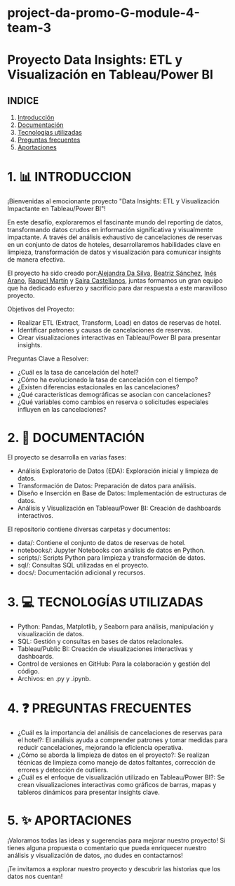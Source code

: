 # project-da-promo-G-module-4-team-3
# Proyecto Data Insights: ETL y Visualización en Tableau/Power BI


## INDICE
1. [Introducción](#1-introducción)
2. [Documentación](#2-documentación)
3. [Tecnologías utilizadas](#3-tecnolgias-utilizadas)
4. [Preguntas frecuentes](#4-preguntas-frecuentes)
5. [Aportaciones](#5-aportaciones)

# 1. 📊 INTRODUCCION 

¡Bienvenidas al emocionante proyecto "Data Insights: ETL y Visualización Impactante en Tableau/Power BI"!

En este desafío, exploraremos el fascinante mundo del reporting de datos, transformando datos crudos en información significativa y visualmente impactante. A través del análisis exhaustivo de cancelaciones de reservas en un conjunto de datos de hoteles, desarrollaremos habilidades clave en limpieza, transformación de datos y visualización para comunicar insights de manera efectiva.

El proyecto ha sido creado por:[Alejandra Da Silva](https://github.com/ADSBorges), [Beatriz Sánchez](https://github.com/BSReguera), [Inés Arano](https://github.com/inesaag), [Raquel Martín](https://github.com/raquelmartinrodriguez) y [Saira Castellanos](https://github.com/saira2911), juntas formamos un gran equipo que ha dedicado esfuerzo y sacrificio para dar respuesta a este maravilloso proyecto. 

Objetivos del Proyecto:

- Realizar ETL (Extract, Transform, Load) en datos de reservas de hotel.
- Identificar patrones y causas de cancelaciones de reservas.
- Crear visualizaciones interactivas en Tableau/Power BI para presentar insights.

Preguntas Clave a Resolver:

- ¿Cuál es la tasa de cancelación del hotel?
- ¿Cómo ha evolucionado la tasa de cancelación con el tiempo?
- ¿Existen diferencias estacionales en las cancelaciones?
- ¿Qué características demográficas se asocian con cancelaciones?
- ¿Qué variables como cambios en reserva o solicitudes especiales influyen en las cancelaciones?

# 2. 🏨 DOCUMENTACIÓN

El proyecto se desarrolla en varias fases:

- Análisis Exploratorio de Datos (EDA): Exploración inicial y limpieza de datos.
- Transformación de Datos: Preparación de datos para análisis.
- Diseño e Inserción en Base de Datos: Implementación de estructuras de datos.
- Análisis y Visualización en Tableau/Power BI: Creación de dashboards interactivos.

El repositorio contiene diversas carpetas y documentos:

- data/: Contiene el conjunto de datos de reservas de hotel.
- notebooks/: Jupyter Notebooks con análisis de datos en Python.
- scripts/: Scripts Python para limpieza y transformación de datos.
- sql/: Consultas SQL utilizadas en el proyecto.
- docs/: Documentación adicional y recursos.


# 3. 💻 TECNOLOGÍAS UTILIZADAS

-	Python: Pandas, Matplotlib, y Seaborn para análisis, manipulación y visualización de datos.
-   SQL: Gestión y consultas en bases de datos relacionales.
-   Tableau/Public BI: Creación de visualizaciones interactivas y dashboards.
-	Control de versiones en GitHub: Para la colaboración y gestión del código.
-   Archivos: en .py y .ipynb.

# 4. ❓ PREGUNTAS FRECUENTES

-	¿Cuál es la importancia del análisis de cancelaciones de reservas para el hotel?: El análisis ayuda a comprender patrones y tomar medidas para reducir cancelaciones, mejorando la eficiencia operativa.
-   ¿Cómo se aborda la limpieza de datos en el proyecto?: Se realizan técnicas de limpieza como manejo de datos faltantes, corrección de errores y detección de outliers.
-   ¿Cuál es el enfoque de visualización utilizado en Tableau/Power BI?: Se crean visualizaciones interactivas como gráficos de barras, mapas y tableros dinámicos para presentar insights clave.


# 5. ✨ APORTACIONES

¡Valoramos todas las ideas y sugerencias para mejorar nuestro proyecto! Si tienes alguna propuesta o comentario que pueda enriquecer nuestro análisis y visualización de datos, ¡no dudes en contactarnos!

¡Te invitamos a explorar nuestro proyecto y descubrir las historias que los datos nos cuentan!